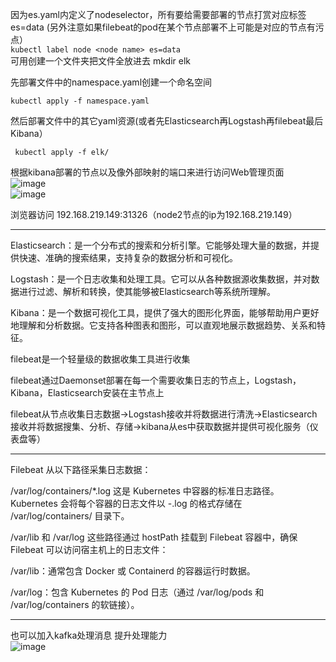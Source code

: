 因为es.yaml内定义了nodeselector，所有要给需要部署的节点打赏对应标签es=data (另外注意如果filebeat的pod在某个节点部署不上可能是对应的节点有污点）  
`kubectl label node <node name> es=data`   
可用创建一个文件夹把文件全放进去
mkdir elk

先部署文件中的namespace.yaml创建一个命名空间
 
`kubectl apply -f namespace.yaml`  

然后部署文件中的其它yaml资源(或者先Elasticsearch再Logstash再filebeat最后Kibana）  

` kubectl apply -f elk/` 

根据kibana部署的节点以及像外部映射的端口来进行访问Web管理页面  
![image](https://github.com/user-attachments/assets/9c860416-e46a-4347-a56d-68f518142dab)  
![image](https://github.com/user-attachments/assets/90cf0d45-7274-42b7-9a78-bd0d0237ac71)  

浏览器访问 192.168.219.149:31326（node2节点的ip为192.168.219.149）  

---------
Elasticsearch：是一个分布式的搜索和分析引擎。它能够处理大量的数据，并提供快速、准确的搜索结果，支持复杂的数据分析和可视化。   

Logstash：是一个日志收集和处理工具。它可以从各种数据源收集数据，并对数据进行过滤、解析和转换，使其能够被Elasticsearch等系统所理解。  

Kibana：是一个数据可视化工具，提供了强大的图形化界面，能够帮助用户更好地理解和分析数据。它支持各种图表和图形，可以直观地展示数据趋势、关系和特征。  

filebeat是一个轻量级的数据收集工具进行收集  

filebeat通过Daemonset部署在每一个需要收集日志的节点上，Logstash，Kibana，Elasticsearch安装在主节点上  

filebeat从节点收集日志数据→Logstash接收并将数据进行清洗→Elasticsearch接收并将数据搜集、分析、存储→kibana从es中获取数据并提供可视化服务（仪表盘等）  

---
Filebeat 从以下路径采集日志数据：

/var/log/containers/*.log
这是 Kubernetes 中容器的标准日志路径。Kubernetes 会将每个容器的日志文件以 <pod-name>_<namespace>_<container-name>-<container-id>.log 的格式存储在 /var/log/containers/ 目录下。

/var/lib 和 /var/log
这些路径通过 hostPath 挂载到 Filebeat 容器中，确保 Filebeat 可以访问宿主机上的日志文件：

/var/lib：通常包含 Docker 或 Containerd 的容器运行时数据。

/var/log：包含 Kubernetes 的 Pod 日志（通过 /var/log/pods 和 /var/log/containers 的软链接）。

----------
也可以加入kafka处理消息 提升处理能力  
![image](https://github.com/user-attachments/assets/dbf883b9-3fed-40b1-be2d-df2f348fd4d1)


